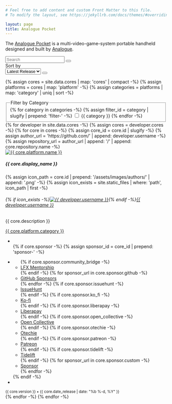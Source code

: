 ```yaml
---
# Feel free to add content and custom Front Matter to this file.
# To modify the layout, see https://jekyllrb.com/docs/themes/#overriding-theme-defaults

layout: page
title: Analogue Pocket
---
```


The [Analogue Pocket](https://www.analogue.co/pocket) is a multi-video-game-system portable handheld designed and built by [Analogue](https://www.analogue.co).

<div class="row">
  <div class="col-md-9 mb-2">
    <div class="input-group">
      <input id="input-search" type="text" class="form-control" placeholder="Search" aria-label="Search" aria-describedby="button-search">
      <button id="button-search" type="button" class="btn btn-primary"><i class="bi bi-search" role="img" aria-label="Search"></i></button>
    </div>
  </div>
  <div class="col-md-3 mb-2">
    <label class="visually-hidden" for="dropdown-sort">Sort by</label>
    <div class="input-group">
      <select id="dropdown-sort" class="form-select">
        <option value="author">Author</option>
        <option value="category">Category</option>
        <option value="latest_release" selected="selected">Latest Release</option>
        <option value="name">Name</option>
      </select>
      <button id="button-sort" class="btn btn-primary" type="button"><i class="bi bi-sort-down" role="img" aria-label="Descending"></i></button>
    </div>
  </div>
</div>

{% assign cores = site.data.cores | map: 'cores' | compact -%}
{% assign platforms = cores | map: 'platform' -%}
{% assign categories = platforms | map: 'category' | uniq | sort -%}

<div class="row">
  <div class="col mb-1">
    <fieldset>
      <legend class="visually-hidden">Filter by Category</legend>
    {% for category in categories -%}
      {% assign filter_id = category | slugify | prepend: 'filter-' -%}
      <input id="{{ filter_id }}" type="checkbox" class="btn-check" name="filter-platform" autocomplete="off">
      <label class="btn btn-outline-secondary mb-1" for="{{ filter_id }}">{{ category }}</label>
    {% endfor -%}
    </fieldset>
  </div>
</div>

<div id='grid-cores' class="row row-cols-1 row-cols-md-3 g-4 mb-5">
  {% for developer in site.data.cores -%}
    {% assign cores = developer.cores -%}
    {% for core in cores -%}
      {% assign core_id = core.id | slugify -%}
      {% assign author_url = 'https://github.com/' | append: developer.username -%}
      {% assign repository_url = author_url | append: '/' | append: core.repository.name -%}
  <div class="col d-block">
    <div class="card bg-light h-100">
      <a href="{{ repository_url }}"><img src="{{ core.platform_id | prepend: '/assets/images/platforms/' | append: '.png' | relative_url }}" class="card-img-top" alt="{{ core.platform.name }}" /></a>
      <div class="card-body">
        <h5 class="card-title">{{ core.display_name }}</h5>
        {% assign icon_path = core.id | prepend: '/assets/images/authors/' | append: '.png' -%}
        {% assign icon_exists = site.static_files | where: 'path', icon_path | first -%}
        <h6 class="card-subtitle mb-2 text-muted">{% if icon_exists -%}<a href="{{ author_url }}" class="me-1"><img src="{{ icon_path | relative_url }}" alt="{{ developer.username }}" class="rounded" /></a>{% endif -%}<a href="{{ author_url }}">{{ developer.username }}</a></h6>
        <p class="card-text">{{ core.description }}</p>
        <a href="#" class="card-link"><span class="badge bg-secondary">{{ core.platform.category }}</span></a>
      </div>
      <div class="card-footer text-muted">
        <div class="d-flex justify-content-between align-items-center">
          <ul class="list-inline mb-0">
            <li class="list-inline-item"><a href="{{ repository_url }}" class="btn btn-sm btn-dark"><i class="bi bi-github" role="img" aria-label="GitHub"></i></a></li>
          {% if core.sponsor -%}            
            {% assign sponsor_id = core_id | prepend: 'sponsor-' -%}
            <li class="list-inline-item">
              <div class="dropdown">
                <a class="btn btn-sm btn-danger dropdown-toggle" href="#" role="button" id="{{ sponsor_id }}" data-bs-toggle="dropdown" aria-expanded="false"><i class="bi-heart-fill" role="img" aria-label="Sponsor"></i></a>
                <ul class="dropdown-menu" aria-labelledby="{{ sponsor_id }}">
            {% if core.sponsor.community_bridge -%}
                  <li><a class="dropdown-item" href="{{ core.sponsor.community_bridge }}">LFX Mentorship</a></li>
            {% endif -%}
            {% for sponsor_url in core.sponsor.github -%}
                  <li><a class="dropdown-item" href="{{ sponsor_url }}">GitHub Sponsors</a></li>
            {% endfor -%}
            {% if core.sponsor.issuehunt -%}
                  <li><a class="dropdown-item" href="{{ core.sponsor.issuehunt }}">IssueHunt</a></li>
            {% endif -%}
            {% if core.sponsor.ko_fi -%}
                  <li><a class="dropdown-item" href="{{ core.sponsor.ko_fi }}">Ko-fi</a></li>
            {% endif -%}
            {% if core.sponsor.liberapay -%}
                  <li><a class="dropdown-item" href="{{ core.sponsor.liberapay }}">Liberapay</a></li>
            {% endif -%}
            {% if core.sponsor.open_collective -%}
                  <li><a class="dropdown-item" href="{{ core.sponsor.open_collective }}">Open Collective</a></li>
            {% endif -%}
            {% if core.sponsor.otechie -%}
                  <li><a class="dropdown-item" href="{{ core.sponsor.otechie }}">Otechie</a></li>
            {% endif -%}
            {% if core.sponsor.patreon -%}
                  <li><a class="dropdown-item" href="{{ core.sponsor.patreon }}">Patreon</a></li>
            {% endif -%}
            {% if core.sponsor.tidelift -%}
                  <li><a class="dropdown-item" href="{{ core.sponsor.tidelift }}">Tidelift</a></li>
            {% endif -%}
            {% for sponsor_url in core.sponsor.custom -%}
                  <li><a class="dropdown-item" href="{{ sponsor_url }}">Sponsor</a></li>
            {% endfor -%}
                </ul>
              </div>
            </li>            
          {% endif -%}
            <li class="list-inline-item"><a href="{{ core.download_url }}" class="btn btn-sm btn-secondary"><i class="bi bi-download" role="img" aria-label="Download"></i></a></li>
          </ul>
          <small>{{ core.version }} • {{ core.date_release | date: "%b %-d, %Y" }}</small>
        </div>
      </div>
    </div>
  </div>    
    {% endfor -%}
  {% endfor -%}          
</div>

<script type="text/javascript" src="{{ '/assets/js/script.js' | relative_url }}"></script>
